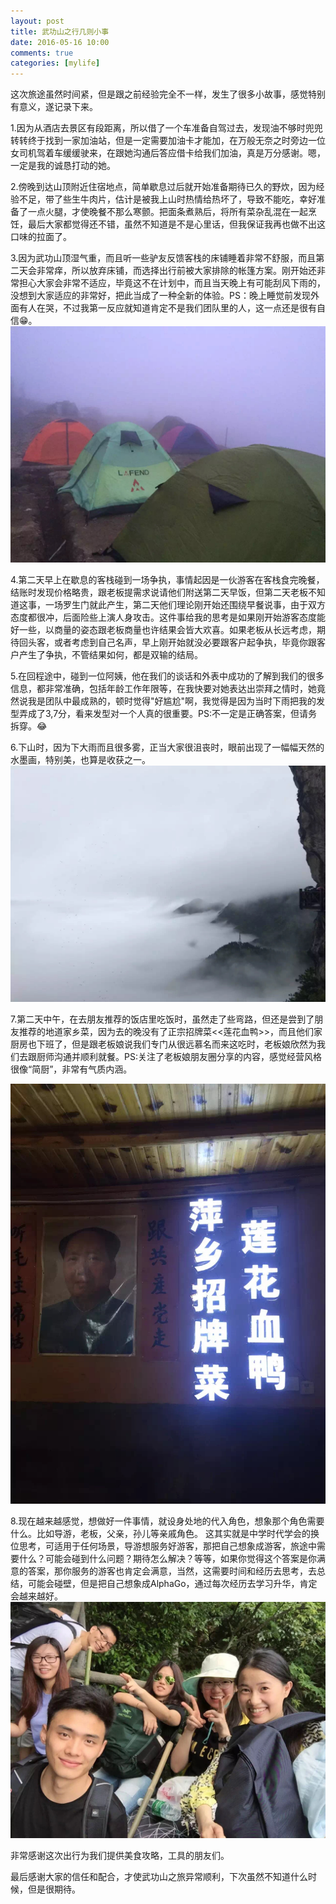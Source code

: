 ```yaml
---
layout: post
title: 武功山之行几则小事
date: 2016-05-16 10:00
comments: true
categories: [mylife]
---
```

 
这次旅途虽然时间紧，但是跟之前经验完全不一样，发生了很多小故事，感觉特别有意义，遂记录下来。

1.因为从酒店去景区有段距离，所以借了一个车准备自驾过去，发现油不够时兜兜转转终于找到一家加油站，但是一定需要加油卡才能加，在万般无奈之时旁边一位女司机驾着车缓缓驶来，在跟她沟通后答应借卡给我们加油，真是万分感谢。嗯，一定是我的诚恳打动的她。

2.傍晚到达山顶附近住宿地点，简单歇息过后就开始准备期待已久的野炊，因为经验不足，带了些生牛肉片，估计是被我上山时热情给热坏了，导致不能吃，幸好准备了一点火腿，才使晚餐不那么寒颤。把面条煮熟后，将所有菜杂乱混在一起烹饪，最后大家都觉得还不错，虽然不知道是不是心里话，但我保证我再也做不出这口味的拉面了。

3.因为武功山顶湿气重，而且听一些驴友反馈客栈的床铺睡着非常不舒服，而且第二天会非常痒，所以放弃床铺，而选择出行前被大家排除的帐篷方案。刚开始还非常担心大家会非常不适应，毕竟这不在计划中，而且当天晚上有可能刮风下雨的，没想到大家适应的非常好，把此当成了一种全新的体验。PS：晚上睡觉前发现外面有人在哭，不过我第一反应就知道肯定不是我们团队里的人，这一点还是很有自信😁。
![enter image description here](/files/wugongshan-notes/04.png)

4.第二天早上在歇息的客栈碰到一场争执，事情起因是一伙游客在客栈食完晚餐，结账时发现价格略贵，跟老板提需求说请他们附送第二天早饭，但第二天老板不知道这事，一场罗生门就此产生，第二天他们理论刚开始还围绕早餐说事，由于双方态度都很冲，后面险些上演人身攻击。这件事给我的思考是如果刚开始游客态度能好一些，以商量的姿态跟老板商量也许结果会皆大欢喜。如果老板从长远考虑，期待回头客，或者考虑到自己名声，早上刚开始就没必要跟客户起争执，毕竟你跟客户产生了争执，不管结果如何，都是双输的结局。

5.在回程途中，碰到一位阿姨，他在我们的谈话和外表中成功的了解到我们的很多信息，都非常准确，包括年龄工作年限等，在我快要对她表达出崇拜之情时，她竟然说我是团队中最成熟的，顿时觉得"好尴尬"啊，我觉得是因为当时下雨把我的发型弄成了3,7分，看来发型对一个人真的很重要。PS:不一定是正确答案，但请务拆穿。😂

6.下山时，因为下大雨而且很多雾，正当大家很沮丧时，眼前出现了一幅幅天然的水墨画，特别美，也算是收获之一。
![enter image description here](/files/wugongshan-notes/03.png)


7.第二天中午，在去朋友推荐的饭店里吃饭时，虽然走了些弯路，但还是尝到了朋友推荐的地道家乡菜，因为去的晚没有了正宗招牌菜<<莲花血鸭>>，而且他们家厨房也下班了，但是跟老板娘说我们专门从很远慕名而来这吃时，老板娘欣然为我们去跟厨师沟通并顺利就餐。PS:关注了老板娘朋友圈分享的内容，感觉经营风格很像“简厨”，非常有气质内涵。

![enter image description here](/files/wugongshan-notes/02.png)

8.现在越来越感觉，想做好一件事情，就设身处地的代入角色，想象那个角色需要什么。比如导游，老板，父亲，孙儿等亲戚角色。
这其实就是中学时代学会的换位思考，可适用于任何场景，导游想服务好游客，那把自己想象成游客，旅途中需要什么？可能会碰到什么问题？期待怎么解决？等等，如果你觉得这个答案是你满意的答案，那你服务的游客也肯定会满意，当然，这需要时间和经历去思考，去总结，可能会碰壁，但是把自己想象成AlphaGo，通过每次经历去学习升华，肯定会越来越好。
![enter image description here](/files/wugongshan-notes/01.png)

非常感谢这次出行为我们提供美食攻略，工具的朋友们。

最后感谢大家的信任和配合，才使武功山之旅异常顺利，下次虽然不知道什么时候，但是很期待。
 